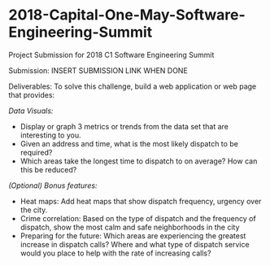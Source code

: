 # 2018-Capital-One-May-Software-Engineering-Summit
Project Submission for 2018 C1 Software Engineering Summit

Submission: INSERT SUBMISSION LINK WHEN DONE

Deliverables: 
To solve this challenge, build a web application or web page that provides:

*Data Visuals:* 

* Display or graph 3 metrics or trends from the data set that are interesting to you.
* Given an address and time, what is the most likely dispatch to be required?
* Which areas take the longest time to dispatch to on average? How can this be reduced?

*(Optional) Bonus features:*

* Heat maps: Add heat maps that show dispatch frequency, urgency over the city.
* Crime correlation: Based on the type of dispatch and the frequency of dispatch, show the most calm and safe neighborhoods in the city
* Preparing for the future: Which areas are experiencing the greatest increase in dispatch calls? Where and what type of dispatch service would you place to help with the rate of increasing calls?

